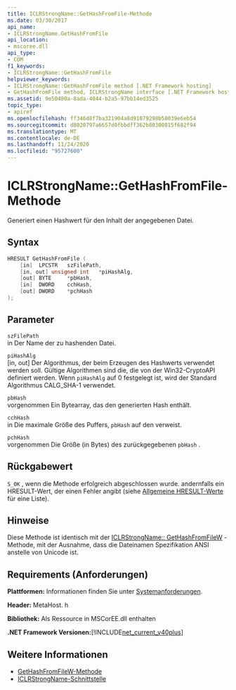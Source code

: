 ```yaml
---
title: ICLRStrongName::GetHashFromFile-Methode
ms.date: 03/30/2017
api_name:
- ICLRStrongName.GetHashFromFile
api_location:
- mscoree.dll
api_type:
- COM
f1_keywords:
- ICLRStrongName::GetHashFromFile
helpviewer_keywords:
- ICLRStrongName::GetHashFromFile method [.NET Framework hosting]
- GetHashFromFile method, ICLRStrongName interface [.NET Framework hosting]
ms.assetid: 9e50480a-8ada-4044-b2a5-97bb14ed3525
topic_type:
- apiref
ms.openlocfilehash: ff346d8f7ba321904a8d91079298b58039e6eb54
ms.sourcegitcommit: d8020797a6657d0fbbdff362b80300815f682f94
ms.translationtype: MT
ms.contentlocale: de-DE
ms.lasthandoff: 11/24/2020
ms.locfileid: "95727600"
---
```

# <a name="iclrstrongnamegethashfromfile-method"></a>ICLRStrongName::GetHashFromFile-Methode

Generiert einen Hashwert für den Inhalt der angegebenen Datei.  
  
## <a name="syntax"></a>Syntax  
  
```cpp  
HRESULT GetHashFromFile (  
    [in]  LPCSTR   szFilePath,  
    [in, out] unsigned int   *piHashAlg,
    [out] BYTE     *pbHash,
    [in]  DWORD    cchHash,
    [out] DWORD    *pchHash  
);  
```  
  
## <a name="parameters"></a>Parameter  

 `szFilePath`  
 in Der Name der zu hashenden Datei.  
  
 `piHashAlg`  
 [in, out] Der Algorithmus, der beim Erzeugen des Hashwerts verwendet werden soll. Gültige Algorithmen sind die, die von der Win32-CryptoAPI definiert werden. Wenn `piHashAlg` auf 0 festgelegt ist, wird der Standard Algorithmus CALG_SHA-1 verwendet.  
  
 `pbHash`  
 vorgenommen Ein Bytearray, das den generierten Hash enthält.  
  
 `cchHash`  
 in Die maximale Größe des Puffers, `pbHash` auf den verweist.  
  
 `pchHash`  
 vorgenommen Die Größe (in Bytes) des zurückgegebenen `pbHash` .  
  
## <a name="return-value"></a>Rückgabewert  

 `S_OK` , wenn die Methode erfolgreich abgeschlossen wurde. andernfalls ein HRESULT-Wert, der einen Fehler angibt (siehe [Allgemeine HRESULT-Werte](/windows/win32/seccrypto/common-hresult-values) für eine Liste).  
  
## <a name="remarks"></a>Hinweise  

 Diese Methode ist identisch mit der [ICLRStrongName:: GetHashFromFileW](iclrstrongname-gethashfromfilew-method.md) -Methode, mit der Ausnahme, dass die Dateinamen Spezifikation ANSI anstelle von Unicode ist.  
  
## <a name="requirements"></a>Requirements (Anforderungen)  

 **Plattformen:** Informationen finden Sie unter [Systemanforderungen](../../get-started/system-requirements.md).  
  
 **Header:** MetaHost. h  
  
 **Bibliothek:** Als Ressource in MSCorEE.dll enthalten  
  
 **.NET Framework Versionen:**[!INCLUDE[net_current_v40plus](../../../../includes/net-current-v40plus-md.md)]  
  
## <a name="see-also"></a>Weitere Informationen

- [GetHashFromFileW-Methode](iclrstrongname-gethashfromfilew-method.md)
- [ICLRStrongName-Schnittstelle](iclrstrongname-interface.md)
